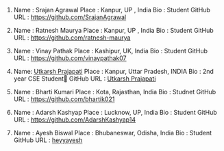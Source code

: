 1) Name : Srajan Agrawal
   Place : Kanpur, UP , India
   Bio : Student
   GitHub URL : https://github.com/SrajanAgrawal
  

2) Name : Ratnesh Maurya
  Place : Kanpur, UP , India
  Bio : Student
  GitHub URL : https://github.com/ratnesh-maurya

3) Name : Vinay Pathak
   Place : Kashipur, UK, India
   Bio : Student
   GitHub URL : https://github.com/vinaypathak07
 
4) Name: [Utkarsh Prajapati](https://github.com/UtkarshPrajapati)
   Place : Kanpur, Uttar Pradesh, INDIA
   Bio : 2nd year CSE Student🙂
   GitHub URL : [Utkarsh Prajapati](https://github.com/UtkarshPrajapati)

5) Name : Bharti Kumari
   Place : Kota, Rajasthan, India
   Bio : Studnet
   GitHub URL : https://github.com/bhartik021

6) Name : Adarsh Kashyap
   Place : Lucknow, UP, India
   Bio : Student
   GitHub URL : https://github.com/AdarshKashyap14

7) Name : Ayesh Biswal
   Place : Bhubaneswar, Odisha, India
   Bio : Student
   GitHub URL : [heyyayesh](https://github.com/heyyayesh)
